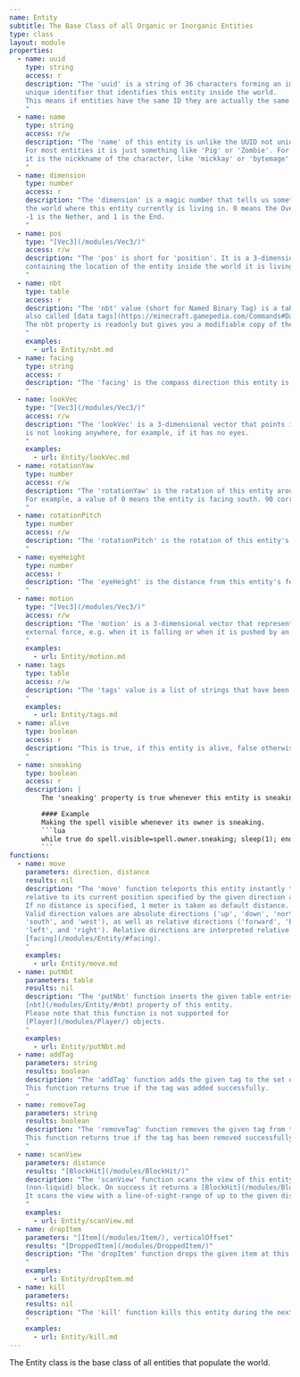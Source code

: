 ```yaml
---
name: Entity
subtitle: The Base Class of all Organic or Inorganic Entities
type: class
layout: module
properties:
  - name: uuid
    type: string
    access: r
    description: "The 'uuid' is a string of 36 characters forming an immutable universally
    unique identifier that identifies this entity inside the world.
    This means if entities have the same ID they are actually the same object.
    "
  - name: name
    type: string
    access: r/w
    description: "The 'name' of this entity is unlike the UUID not unique in the world.
    For most entities it is just something like 'Pig' or 'Zombie'. For player entities
    it is the nickkname of the character, like 'mickkay' or 'bytemage'.
    "
  - name: dimension
    type: number
    access: r
    description: "The 'dimension' is a magic number that tells us something about
    the world where this entity currently is living in. 0 means the Overworld.
    -1 is the Nether, and 1 is the End.
    "
  - name: pos
    type: "[Vec3](/modules/Vec3/)"
    access: r/w
    description: "The 'pos' is short for 'position'. It is a 3-dimensional vector
    containing the location of the entity inside the world it is living in.
    "
  - name: nbt
    type: table
    access: r
    description: "The 'nbt' value (short for Named Binary Tag) is a table of entity-specifc key-value pairs
    also called [data tags](https://minecraft.gamepedia.com/Commands#Data_tags).
    The nbt property is readonly but gives you a modifiable copy of the internal value. You can change the contents, but to activate them you have to assign the modified table to the entity by using the [putNbt()](/modules/Entity/#putNbt) function.
    "
    examples:
      - url: Entity/nbt.md
  - name: facing
    type: string
    access: r
    description: "The 'facing' is the compass direction this entity is facing. This is one of 'north', 'east', 'south', and 'west'.
    "
  - name: lookVec
    type: "[Vec3](/modules/Vec3/)"
    access: r/w
    description: "The 'lookVec' is a 3-dimensional vector that points into the direction this entity is looking at, or nil, if it
    is not looking anywhere, for example, if it has no eyes.
    "
    examples:
      - url: Entity/lookVec.md
  - name: rotationYaw
    type: number
    access: r/w
    description: "The 'rotationYaw' is the rotation of this entity around its Y axis in degrees.
    For example, a value of 0 means the entity is facing south. 90 corresponds to west, and 45 to south-west.
    "
  - name: rotationPitch
    type: number
    access: r/w
    description: "The 'rotationPitch' is the rotation of this entity's head around its X axis in degrees. A value of -90 means the entity is looking straight up. A value of 90 means it is looking straight down.
    "
  - name: eyeHeight
    type: number
    access: r
    description: "The 'eyeHeight' is the distance from this entity's feet to its eyes in Y direction.
    "
  - name: motion
    type: "[Vec3](/modules/Vec3/)"
    access: r/w
    description: "The 'motion' is a 3-dimensional vector that represents the velocity of this entity when it is moved by some
    external force, e.g. when it is falling or when it is pushed by an explosion.
    "
    examples:
      - url: Entity/motion.md
  - name: tags
    type: table
    access: r/w
    description: "The 'tags' value is a list of strings that have been assigned to this entity.
    "
    examples:
      - url: Entity/tags.md
  - name: alive
    type: boolean
    access: r
    description: "This is true, if this entity is alive, false otherwise.
    "
  - name: sneaking
    type: boolean
    access: r
    description: |
        The 'sneaking' property is true whenever this entity is sneaking.

        #### Example
        Making the spell visible whenever its owner is sneaking.
        ```lua
        while true do spell.visible=spell.owner.sneaking; sleep(1); end
        ```
functions:
  - name: move
    parameters: direction, distance
    results: nil
    description: "The 'move' function teleports this entity instantly to the position
    relative to its current position specified by the given direction and distance.
    If no distance is specified, 1 meter is taken as default distance.
    Valid direction values are absolute directions ('up', 'down', 'north', 'east',
    'south', and 'west'), as well as relative directions ('forward', 'back',
    'left', and 'right'). Relative directions are interpreted relative to the direction the entity is
    [facing](/modules/Entity/#facing).
    "
    examples:
      - url: Entity/move.md
  - name: putNbt
    parameters: table
    results: nil
    description: "The 'putNbt' function inserts the given table entries into the
    [nbt](/modules/Entity/#nbt) property of this entity.
    Please note that this function is not supported for
    [Player](/modules/Player/) objects.
    "
    examples:
      - url: Entity/putNbt.md
  - name: addTag
    parameters: string
    results: boolean
    description: "The 'addTag' function adds the given tag to the set of [tags](/modules/Entity/#tags) of this entity.
    This function returns true if the tag was added successfully.
    "
  - name: removeTag
    parameters: string
    results: boolean
    description: "The 'removeTag' function removes the given tag from the set of [tags](/modules/Entity/#tags) of this entity.
    This function returns true if the tag has been removed successfully, and false if there was no such tag.
    "
  - name: scanView
    parameters: distance
    results: "[BlockHit](/modules/BlockHit/)"
    description: "The 'scanView' function scans the view of this entity for the next
    (non-liquid) block. On success it returns a [BlockHit](/modules/BlockHit/), otherwise nil.
    It scans the view with a line-of-sight-range of up to the given distance (meter).
    "
    examples:
      - url: Entity/scanView.md
  - name: dropItem
    parameters: "[Item](/modules/Item/), verticalOffset"
    results: "[DroppedItem](/modules/DroppedItem/)"
    description: "The 'dropItem' function drops the given item at this entity's position modified by the optionally given vertical offset.
    "
    examples:
      - url: Entity/dropItem.md
  - name: kill
    parameters:
    results: nil
    description: "The 'kill' function kills this entity during the next game tick.
    "
    examples:
      - url: Entity/kill.md
---
```


The <span class="notranslate">Entity</span> class is the base class of all entities that populate the world.
